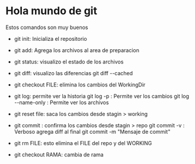 # Hola mundo de git

Estos comandos son muy buenos

- git init: Inicializa el repositorio
- git add: Agrega los archivos al area de preparacion
- git status: visualizo el estado de los archivos
- git diff: visualizo las diferencias
	git diff --cached
- git checkout FILE: elimina los cambios del WorkingDir
- git log: permite ver la historia
	git log -p     : Permite ver los cambios
	git log --name-only : Permite ver los archivos
- git reset file: saca los cambios desde stagin > working
- git commit : confirma los cambios desde stagin > repo
	git commit -v : Verboso agrega diff al final
	git commit -m "Mensaje de commit"
- git rm FILE: esto elimina el FILE del repo y del WORKING 

- git checkout RAMA: cambia de rama
